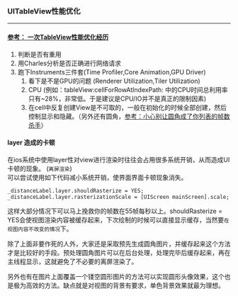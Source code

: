 ### UITableView性能优化

------
#### [参考： 一次TableView性能优化经历](http://www.cocoachina.com/cms/wap.php?action=article&id=13212)

1. 判断是否有重用
2. 用Charles分析是否正确进行网络请求
3. 跑下Instruments三件套(Time Profiler,Core Animation,GPU Driver)
	1. 看下是不是GPU的问题 (Renderer Utilization,Tiler Utilization)
	2. CPU (例如：tableView:cellForRowAtIndexPath: 中的CPU时间总利用率只有~28%，非常低。于是建议是CPU/IO并不是真正的限制因素)
	3. 在cell中反复创建View是不可取的，一般在初始化的时候全部创建，然后控制显示和隐藏。（另外还有圆角，[参考：小心别让圆角成了你列表的帧数杀手](http://supermao.cn/xiao-xin-bie-rang-yuan-jiao-cheng-liao-ni-lie-biao-de-zheng-shu-sha-shou/)）
	
	
	
#### layer 造成的卡顿
在ios系统中使用layer性对view进行渲染时往往会占用很多系统开销，从而造成UI卡顿的现象。 (`离屏渲染`)   
可以尝试使用如下代码减小系统开销，使界面界面卡顿现象消失。  
   
```
_distanceLabel.layer.shouldRasterize = YES;      
_distanceLabel.layer.rasterizationScale = [UIScreen mainScreen].scale;
```

这样大部分情况下可以马上挽救你的帧数在55帧每秒以上。shouldRasterize = YES会使视图渲染内容被缓存起来，下次绘制的时候可以直接显示缓存，当然要`在视图内容不改变的情况`下。

除了上面非要作死的人外，大家还是采取预先生成圆角图片，并缓存起来这个方法才是比较好的手段。预处理圆角图片可以在后台处理，处理完毕后缓存起来，再在主线程显示，这就避免了不必要的离屏渲染了。

另外也有在图片上面覆盖一个镂空圆形图片的方法可以实现圆形头像效果，这个也是极为高效的方法。缺点就是对视图的背景有要求，单色背景效果就最为理想。